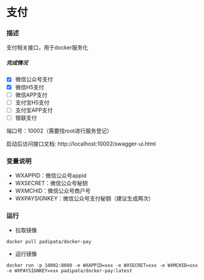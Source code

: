 # 支付

### 描述

支付相关接口，用于docker服务化

##### 完成情况

* [x] 微信公众号支付
* [x] 微信H5支付
* [ ] 微信APP支付
* [ ] 支付宝H5支付
* [ ] 支付宝APP支付
* [ ] 银联支付

端口号：10002（需要找root进行服务登记）

启动后访问接口文档: http://localhost:10002/swagger-ui.html

### 变量说明

- WXAPPID：微信公众号appid
- WXSECRET：微信公众号秘钥
- WXMCHID：微信公众号商户号
- WXPAYSIGNKEY：微信公众号支付秘钥（建议生成两次）

### 运行

- 拉取镜像

`docker pull padipata/docker-pay`

- 运行镜像

`docker run -p 10002:8080 -e WXAPPID=xxx -e WXSECRET=xxx -e WXMCHID=xxx -e WXPAYSIGNKEY=xxx padipata/docker-pay:latest`
